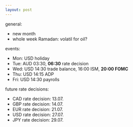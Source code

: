 ```yaml
---
layout: post
---
```


general:

* new month
* whole week Ramadan: volatil for oil?


events:

* Mon: USD holiday
* Tue: AUD 03:30, **06:30** rate decision
* Wed: USD 14:30 trade balance, 16:00 ISM, **20:00 FOMC**
* Thu: USD 14:15 ADP
* Fri: USD 14:30 payrolls


future rate decisions:

* CAD rate decision: 13.07.
* GBP rate decision: 14.07.
* EUR rate decision: 21.07.
* USD rate decision: 27.07.
* JPY rate decision: 29.07.
